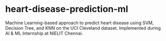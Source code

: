 # heart-disease-prediction-ml
Machine Learning-based approach to predict heart disease using SVM, Decision Tree, and KNN on the UCI Cleveland dataset. Implemented during AI &amp; ML Internship at NIELIT Chennai.
